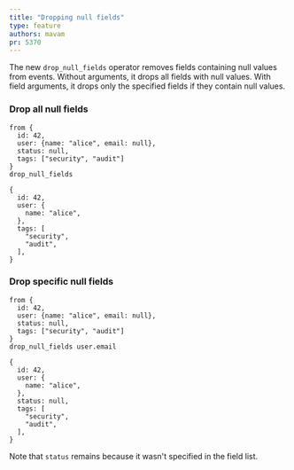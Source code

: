 ```yaml
---
title: "Dropping null fields"
type: feature
authors: mavam
pr: 5370
---
```


The new `drop_null_fields` operator removes fields containing null values from
events. Without arguments, it drops all fields with null values. With field
arguments, it drops only the specified fields if they contain null values.

### Drop all null fields

```tql
from {
  id: 42,
  user: {name: "alice", email: null},
  status: null,
  tags: ["security", "audit"]
}
drop_null_fields
```

```tql
{
  id: 42,
  user: {
    name: "alice",
  },
  tags: [
    "security",
    "audit",
  ],
}
```

### Drop specific null fields

```tql
from {
  id: 42,
  user: {name: "alice", email: null},
  status: null,
  tags: ["security", "audit"]
}
drop_null_fields user.email
```

```tql
{
  id: 42,
  user: {
    name: "alice",
  },
  status: null,
  tags: [
    "security",
    "audit",
  ],
}
```

Note that `status` remains because it wasn't specified in the field list.
